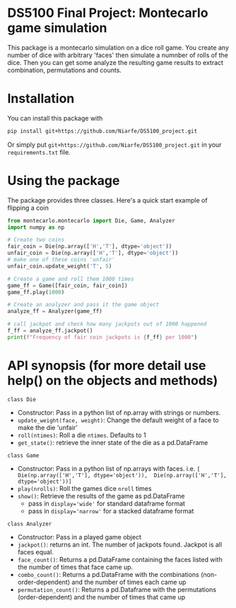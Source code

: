 # DS5100 Final Project: Montecarlo game simulation

This package is a montecarlo simulation on a dice roll game.
You create any number of dice with arbitrary 'faces' then simulate a numnber of rolls of the dice.
Then you can get some analyze the resulting game results to extract combination, permutations and counts.

# Installation
You can install this package with
```bash
pip install git+https://github.com/Niarfe/DS5100_project.git
```

Or simply put `git+https://github.com/Niarfe/DS5100_project.git` in your `requirements.txt` file.

# Using the package
The package provides three classes.  Here's a quick start example of flipping a coin
```python
from montecarlo.montecarlo import Die, Game, Analyzer
import numpy as np

# Create two coins
fair_coin = Die(np.array(['H','T'], dtype='object'))
unfair_coin = Die(np.array(['H','T'], dtype='object'))
# make one of these coins 'unfair'
unfair_coin.update_weight('T', 5)

# Create a game and roll them 1000 times
game_ff = Game([fair_coin, fair_coin])
game_ff.play(1000)

# Create an analyzer and pass it the game object
analyze_ff = Analyzer(game_ff)

# call jackpot and check how many jackpots out of 1000 happened
f_ff = analyze_ff.jackpot()
print(f"Frequency of fair coin jackpots is {f_ff} per 1000")
```

# API synopsis (for more detail use help() on the objects and methods)

`class Die`
* Constructor:  Pass in a python list of np.array with strings or numbers.
* `update_weight(face, weight)`: Change the default weight of a face to make the die 'unfair'
* `roll(ntimes)`: Roll a die `ntimes`.  Defaults to 1
* `get_state()`: retrieve the inner state of the die as a pd.DataFrame

`class Game`
* Constructor: Pass in a python list of np.arrays with faces.  i.e. `[ Die(np.array(['H','T'], dtype='object')),  Die(np.array(['H','T'], dtype='object'))]`
* `play(nrolls)`: Roll the games dice `nroll` times
* `show()`: Retrieve the results of the game as pd.DataFrame
     - pass in `display='wide'` for standard dataframe format
     - pass in `display='narrow'` for a stacked dataframe format

`class Analyzer`
* Constructor: Pass in a played game object
* `jackpot()`: returns an int.  The number of jackpots found.  Jackpot is all faces equal.
* `face_count()`: Returns a pd.DataFrame containing the faces listed with the number of times that face came up.
* `combo_count()`: Returns a pd.DataFrame with the combinations (non-order-dependent) and the number of times each came up
* `permutation_count()`: Returns a pd.Dataframe with the permutations (order-dependent) and the number of times that came up

